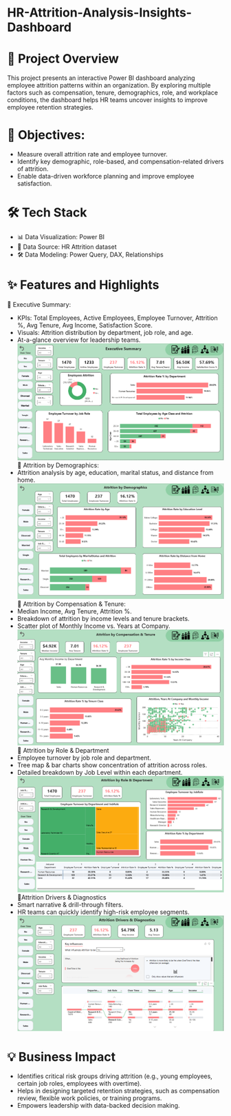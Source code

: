 # HR-Attrition-Analysis-Insights-Dashboard
# 📌 Project Overview
This project presents an interactive Power BI dashboard analyzing employee attrition patterns within an organization. By exploring multiple factors such as compensation, tenure, demographics, role, and workplace conditions, the dashboard helps HR teams uncover insights to improve employee retention strategies.
# 🎯 Objectives:
- Measure overall attrition rate and employee turnover.
- Identify key demographic, role-based, and compensation-related drivers of attrition.
- Enable data-driven workforce planning and improve employee satisfaction.
# 🛠️ Tech Stack
- 📊 Data Visualization: Power BI
- 📂 Data Source: HR Attrition dataset
- 🛠️ Data Modeling: Power Query, DAX, Relationships
# ✨ Features and Highlights
🔹 Executive Summary:
- KPIs: Total Employees, Active Employees, Employee Turnover, Attrition %, Avg Tenure, Avg Income, Satisfaction Score.
- Visuals: Attrition distribution by department, job role, and age.
- At-a-glance overview for leadership teams.
![Alt text](https://github.com/ShivamKPowar/HR-Attrition-Analysis-Insights-Dashboard/blob/main/Executive%20Summary%20.png)
🔹 Attrition by Demographics:
- Attrition analysis by age, education, marital status, and distance from home.
![Alt text](https://github.com/ShivamKPowar/HR-Attrition-Analysis-Insights-Dashboard/blob/main/Attrition%20by%20Demographics.png)
🔹 Attrition by Compensation & Tenure:
- Median Income, Avg Tenure, Attrition %.
- Breakdown of attrition by income levels and tenure brackets.
- Scatter plot of Monthly Income vs. Years at Company.
![Alt text](https://github.com/ShivamKPowar/HR-Attrition-Analysis-Insights-Dashboard/blob/main/Attrition%20by%20Compensation%20and%20tenure.png)
🔹 Attrition by Role & Department
- Employee turnover by job role and department.
- Tree map & bar charts show concentration of attrition across roles.
- Detailed breakdown by Job Level within each department.
![Alt text](https://github.com/ShivamKPowar/HR-Attrition-Analysis-Insights-Dashboard/blob/main/Attrition%20by%20Role%20and%20Department.png)
🔹Attrition Drivers & Diagnostics
- Smart narrative & drill-through filters.
- HR teams can quickly identify high-risk employee segments.
![Alt text](https://github.com/ShivamKPowar/HR-Attrition-Analysis-Insights-Dashboard/blob/main/Attrition%20Drivers%20and%20Diagnostics.png)
# 💡 Business Impact
- Identifies critical risk groups driving attrition (e.g., young employees, certain job roles, employees with overtime).
- Helps in designing targeted retention strategies, such as compensation review, flexible work policies, or training programs.
- Empowers leadership with data-backed decision making.
